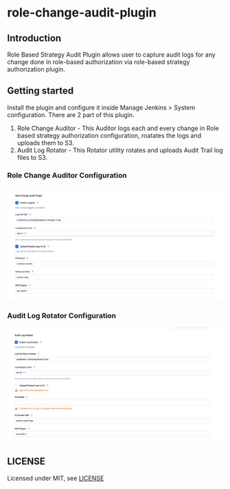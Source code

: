 # role-change-audit-plugin

## Introduction

Role Based Strategy Audit Plugin allows user to capture audit logs for any change done in role-based authorization via role-based strategy authorization plugin.

## Getting started

Install the plugin and configure it inside Manage Jenkins > System configuration.
There are 2 part of this plugin.
1. Role Change Auditor - This Auditor logs each and every change in Role based strategy authorization configuration, roatates the logs and uploads them to S3.
2. Audit Log Rotator - This Rotator utility rotates and uploads Audit Trail log files to S3.

### Role Change Auditor Configuration
![Role Change Auditor Configuration](images/role-audit.png)

### Audit Log Rotator Configuration
![Audit Log Rotator Configuration](images/log-rotator.png)

## LICENSE

Licensed under MIT, see [LICENSE](LICENSE.md)

